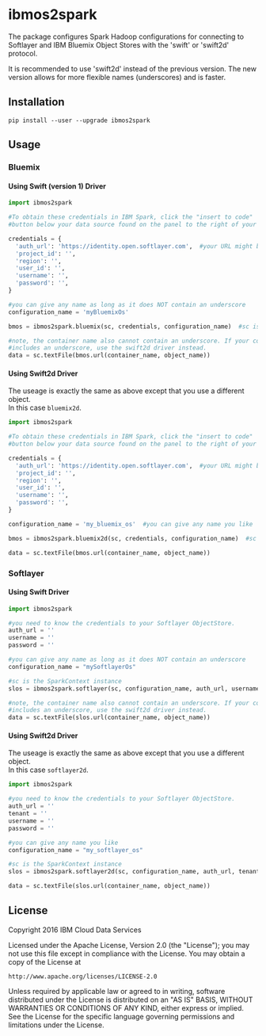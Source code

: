 # ibmos2spark

The package configures Spark Hadoop configurations for connecting to 
Softlayer and IBM Bluemix Object Stores with the 'swift' or 'swift2d' protocol. 

It is recommended to use 'swift2d' instead of the previous version. 
The new version allows for more flexible names (underscores) and is faster.

## Installation

```
pip install --user --upgrade ibmos2spark
```

## Usage

### Bluemix

#### Using Swift (version 1) Driver
```python
import ibmos2spark

#To obtain these credentials in IBM Spark, click the "insert to code" 
#button below your data source found on the panel to the right of your notebook.

credentials = {
  'auth_url': 'https://identity.open.softlayer.com',  #your URL might be different
  'project_id': '',
  'region': '',
  'user_id': '',
  'username': '',
  'password': '',
}

#you can give any name as long as it does NOT contain an underscore
configuration_name = 'myBluemixOs'  

bmos = ibmos2spark.bluemix(sc, credentials, configuration_name)  #sc is the SparkContext instance

#note, the container name also cannot contain an underscore. If your container name
#includes an underscore, use the swift2d driver instead. 
data = sc.textFile(bmos.url(container_name, object_name))
```

#### Using Swift2d Driver

The useage is exactly the same as above except that you use a different object.  
In this case `bluemix2d`.

```python
import ibmos2spark

#To obtain these credentials in IBM Spark, click the "insert to code" 
#button below your data source found on the panel to the right of your notebook.

credentials = {
  'auth_url': 'https://identity.open.softlayer.com',  #your URL might be different
  'project_id': '',
  'region': '',
  'user_id': '',
  'username': '',
  'password': '',
}

configuration_name = 'my_bluemix_os'  #you can give any name you like

bmos = ibmos2spark.bluemix2d(sc, credentials, configuration_name)  #sc is the SparkContext instance

data = sc.textFile(bmos.url(container_name, object_name))
```


### Softlayer

#### Using Swift Driver

```python
import ibmos2spark

#you need to know the credentials to your Softlayer ObjectStore.
auth_url = ''
username = ''
password = ''

#you can give any name as long as it does NOT contain an underscore
configuration_name = "mySoftlayerOs"

#sc is the SparkContext instance
slos = ibmos2spark.softlayer(sc, configuration_name, auth_url, username, password)

#note, the container name also cannot contain an underscore. If your container name
#includes an underscore, use the swift2d driver instead. 
data = sc.textFile(slos.url(container_name, object_name))
```

#### Using Swift2d Driver

The useage is exactly the same as above except that you use a different object.  
In this case `softlayer2d`.

```python
import ibmos2spark

#you need to know the credentials to your Softlayer ObjectStore.
auth_url = ''
tenant = ''
username = ''
password = ''

#you can give any name you like
configuration_name = "my_softlayer_os"

#sc is the SparkContext instance
slos = ibmos2spark.softlayer2d(sc, configuration_name, auth_url, tenant, username, password)

data = sc.textFile(slos.url(container_name, object_name))
```


## License 

Copyright 2016 IBM Cloud Data Services

Licensed under the Apache License, Version 2.0 (the "License");
you may not use this file except in compliance with the License.
You may obtain a copy of the License at

    http://www.apache.org/licenses/LICENSE-2.0

Unless required by applicable law or agreed to in writing, software
distributed under the License is distributed on an "AS IS" BASIS,
WITHOUT WARRANTIES OR CONDITIONS OF ANY KIND, either express or implied.
See the License for the specific language governing permissions and
limitations under the License.
